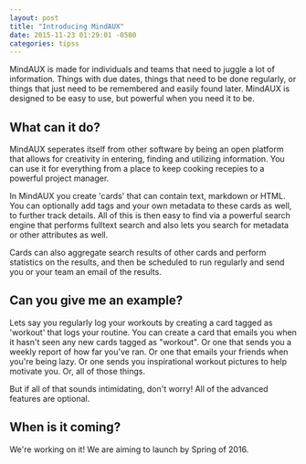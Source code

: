 ```yaml
---
layout: post
title: "Introducing MindAUX"
date: 2015-11-23 01:29:01 -0500
categories: tipss
---
```


MindAUX is made for individuals and teams that need to juggle a lot of information. Things with due dates, things that need to be done regularly, or things that just need to be remembered and easily found later. MindAUX is designed to be easy to use, but powerful when you need it to be. 

## What can it do? 

MindAUX seperates itself from other software by being an open platform that allows for creativity in entering, finding and utilizing information. You can use it for everything from a place to keep cooking recepies to a powerful project manager. 

In MindAUX you create 'cards' that can contain text, markdown or HTML. You can optionally add tags and your own metadata to these cards as well, to further track details. All of this is then easy to find via a powerful search engine that performs fulltext search and also lets you search for metadata or other attributes as well. 

Cards can also aggregate search results of other cards and perform statistics on the results, and then be scheduled to run regularly and send you or your team an email of the results. 


## Can you give me an example?
Lets say you regularly log your workouts by creating a card tagged as 'workout' that logs your routine. You can create a card that emails you when it hasn't seen any new cards tagged as "workout". Or one that sends you a weekly report of how far you've ran. Or one that emails your friends when you're being lazy. Or one sends you inspirational workout pictures to help motivate you. Or, all of those things.

But if all of that sounds intimidating, don't worry! All of the advanced features are optional.

## When is it coming? 

We're working on it! We are aiming to launch by Spring of 2016.

